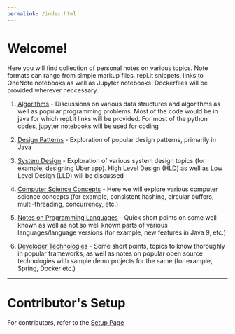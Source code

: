 ```yaml
---
permalink: /index.html
---
```


# Welcome!

Here you will find collection of personal notes on various topics. Note formats can range from simple markup files, repl.it snippets, links to OneNote notebooks as well as Jupyter notebooks. Dockerfiles will be provided wherever neccessary.

1. [Algorithms](/algorithms) - Discussions on various data structures and algorithms as well as popular programming problems. Most of the code would be in java for which repl.it links will be provided. For most of the python codes, jupyter notebooks will be used for coding

2. [Design Patterns](/design-patterns) - Exploration of popular design patterns, primarily in Java

3. [System Design](/system-design) - Exploration of various system design topics (for example, designing Uber app). High Level Design (HLD) as well as Low Level Design (LLD) will be discussed

4. [Computer Science Concepts](/cs-concepts) - Here we will explore various computer science concepts (for example, consistent hashing, circular buffers, multi-threading, concurrency, etc.)

5. [Notes on Programming Languages](/languages) - Quick short points on some well known as well as not so well known parts of various languages/language versions (for example, new features in Java 9, etc.)

6. [Developer Technologies](/dev-tech) - Some short points, topics to know thoroughly in popular frameworks, as well as notes on popular open source technologies with sample demo projects for the same (for example, Spring, Docker etc.)

----

# Contributor's Setup
For contributors, refer to the [Setup Page](/setup.html)